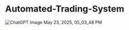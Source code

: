 # Automated-Trading-System
![ChatGPT Image May 23, 2025, 05_03_48 PM](https://github.com/user-attachments/assets/fddc052d-cfcc-42ba-b9f7-ade4850d31c3)

